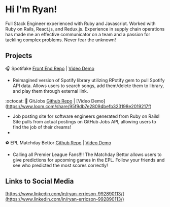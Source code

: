 # Hi I'm Ryan! 

Full Stack Engineer experienced with Ruby and Javascript. Worked with Ruby on Rails, React.js, and Redux.js. Experience in supply chain operations has made me an effective communicator on a team and a passion for tackling complex problems. Never fear the unknown!

## Projects

🎧  Spotifake [Front End Repo](https://github.com/rickySONZ/spotifake_frontend) | [Video Demo](https://www.loom.com/share/4d396ef737a14dbd8f8c9ad99e47336c)
- Reimagined version of Spotify library utilizing RPotify gem to pull Spotify API data. Allows users to search songs, add them/delete them to library, and play them through external link.

:octocat: 💼 GitJobs [Github Repo](https://github.com/rickySONZ/GitJobs) | [Video Demo] (https://www.loom.com/share/95f9db7e28094befb323198e2019217f)
- Job posting site for software engineers generated from Ruby on Rails! Site pulls from actual postings on GitHub Jobs API, allowing users to find the job of their dreams!
- 
:soccer: EPL Matchday Bettor [Github Repo](https://github.com/rickySONZ/sinatra-epl-matchday-bettor) | [Video Demo](loom.com/share/8290ee332e2b46f481c1d011f551aa95)
- Calling all Premier League Fans!!!! The Matchday Bettor allows users to give predictions for upcoming games in the EPL. Follow your friends and see who predicted the most scores correctly!

## Links to Social Media

[https://www.linkedin.com/in/ryan-erricson-992890113/](https://www.linkedin.com/in/ryan-erricson-992890113/)
